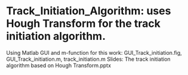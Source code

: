 # Track_Initiation_Algorithm: uses Hough Transform for the track initiation algorithm.
Using Matlab GUI and m-function for this work: GUI_Track_initiation.fig, GUI_Track_initiation.m, track_initiation.m
Slides: The track initiation algorithm based on Hough Transform.pptx
